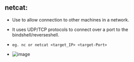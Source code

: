 ## netcat:
- Use to allow connection to other machines in a network.
- It uses UDP/TCP protocols to connect over a port to the bindshell/reverseshell.
- `eg. nc or netcat <target_IP> <target-Port>`

- ![image](https://github.com/IOxCyber/ZtoM_Bootcamp/assets/40174034/c1e64f83-e07e-4fde-88d1-ed43b9afc632)
